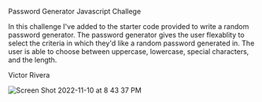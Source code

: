 Password Generator Javascript Challege

In this challenge I've added to the starter code provided to write a random password generator. 
The password generator gives the user flexablity to select the criteria in which they'd like a random password generated in. The user is able to choose between uppercase, lowercase, special characters, and the length. 


Victor Rivera


![Screen Shot 2022-11-10 at 8 43 37 PM](https://user-images.githubusercontent.com/114003376/201251430-db51d2ed-6e75-492d-b171-056f0bb7fb84.png)
